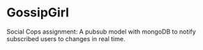 # GossipGirl
Social Cops assignment: A pubsub model with mongoDB to notify subscribed users to changes in real time.

